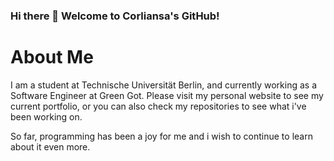 ### Hi there 👋 Welcome to Corliansa's GitHub!

# About Me

I am a student at Technische Universität Berlin, and currently working as a Software Engineer at Green Got. Please visit my personal website to see my current portfolio, or you can also check my repositories to see what i've been working on.

So far, programming has been a joy for me and i wish to continue to learn about it even more.

<!--
**Corliansa/corliansa** is a ✨ _special_ ✨ repository because its `README.md` (this file) appears on your GitHub profile.

Here are some ideas to get you started:

- 🔭 I’m currently working on ...
- 🌱 I’m currently learning ...
- 👯 I’m looking to collaborate on ...
- 🤔 I’m looking for help with ...
- 💬 Ask me about ...
- 📫 How to reach me: ...
- 😄 Pronouns: ...
- ⚡ Fun fact: ...
-->
